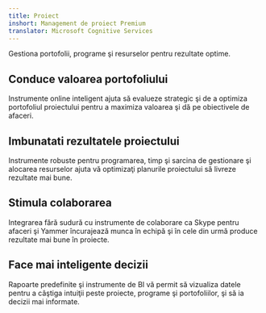 ```yaml
---
title: Proiect
inshort: Management de proiect Premium
translator: Microsoft Cognitive Services
---
```


Gestiona portofolii, programe şi resurselor pentru rezultate optime.

## Conduce valoarea portofoliului
Instrumente online inteligent ajuta să evalueze strategic şi de a optimiza portofoliul proiectului pentru a maximiza valoarea şi dă pe obiectivele de afaceri. 

## Imbunatati rezultatele proiectului
Instrumente robuste pentru programarea, timp şi sarcina de gestionare şi alocarea resurselor ajuta vă optimizaţi planurile proiectului să livreze rezultate mai bune. 

## Stimula colaborarea
Integrarea fără sudură cu instrumente de colaborare ca Skype pentru afaceri şi Yammer încurajează munca în echipă şi în cele din urmă produce rezultate mai bune în proiecte. 

## Face mai inteligente decizii 
Rapoarte predefinite şi instrumente de BI vă permit să vizualiza datele pentru a câştiga intuiţii peste proiecte, programe şi portofoliilor, şi să ia decizii mai informate. 





